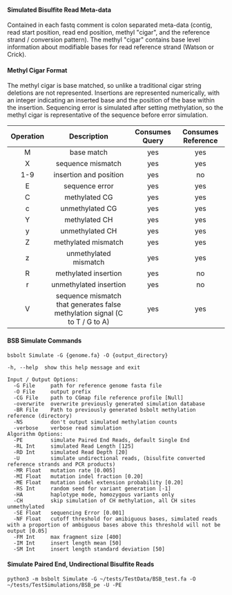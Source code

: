 #### **Simulated Bisulfite Read Meta-data**

Contained in each fastq comment is colon separated meta-data (contig, read start position, read end position,
methyl "cigar", and the reference strand / conversion pattern). The methyl "cigar" contains base level information about
modifiable bases for read reference strand (Watson or Crick).

#### **Methyl Cigar Format**

The methyl cigar is base matched, so unlike a traditional cigar string deletions are not represented. Insertions are
represented numerically, with an integer indicating an inserted base and the position of the base within the insertion.
Sequencing error is simulated after setting methylation, so the methyl cigar is representative of the sequence before
error simulation.

| Operation | Description    | Consumes Query | Consumes Reference |
| :---: | :---:    | :---: | :---: |
|M    |base match|  yes| yes|  
|X    |sequence mismatch|   yes| yes|
|1-9  |insertion and position| yes | no|
|E    |sequence error|  yes| yes|
|C    |methylated CG|   yes| yes|
|c    |unmethylated CG| yes| yes|
|Y    |methylated CH|   yes| yes|
|y    |unmethylated CH| yes| yes|
|Z    |methylated mismatch| yes| yes|
|z    |unmethylated mismatch|   yes| yes|
|R    |methylated insertion|    yes| no|
|r    |unmethylated insertion|  yes| no|
|V    |sequence mismatch that generates false methylation signal (C to T / G to A)|   yes|   yes|


#### **BSB Simulate Commands**

```shell
bsbolt Simulate -G {genome.fa} -O {output_directory}

-h, --help  show this help message and exit

Input / Output Options:
  -G File     path for reference genome fasta file
  -O File     output prefix
  -CG File    path to CGmap file reference profile [Null]
  -overwrite  overwrite previously generated simulation database
  -BR File    Path to previously generated bsbolt methylation reference (directory)
  -NS         don't output simulated methylation counts
  -verbose    verbose read simulation
Algorithm Options:
  -PE         simulate Paired End Reads, default Single End
  -RL Int     simulated Read Length [125]
  -RD Int     simulated Read Depth [20]
  -U          simulate undirectional reads, (bisulfite converted reference strands and PCR products)
  -MR Float   mutation rate [0.005]
  -MI Float   mutation indel fraction [0.20]
  -ME Float   mutation indel extension probability [0.20]
  -RS Int     random seed for variant generation [-1]
  -HA         haplotype mode, homozygous variants only
  -CH         skip simulation of CH methylation, all CH sites unmethylated
  -SE Float   sequencing Error [0.001]
  -NF Float   cutoff threshold for amibiguous bases, simulated reads with a proportion of ambiguous bases above this threshold will not be output [0.05]
  -FM Int     max fragment size [400]
  -IM Int     insert length mean [50]
  -SM Int     insert length standard deviation [50]
```

#### **Simulate Paired End, Undirectional Bisulfite Reads**

```shell
python3 -m bsbolt Simulate -G ~/tests/TestData/BSB_test.fa -O ~/tests/TestSimulations/BSB_pe -U -PE
```
